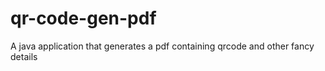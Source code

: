 # qr-code-gen-pdf
A java application that generates a pdf containing qrcode and other fancy details
